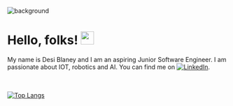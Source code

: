 ![background](https://user-images.githubusercontent.com/68390087/95216662-55d3ef00-07c0-11eb-9d55-920f280622d6.jpg)

# Hello, folks! <img src="https://raw.githubusercontent.com/MartinHeinz/MartinHeinz/master/wave.gif" width="30px">
My name is Desi Blaney and I am an aspiring Junior Software Engineer. I am passionate about IOT, robotics and AI. You can find me on [![LinkedIn][2.2]][2].

<br></br>
[![Top Langs](https://github-readme-stats.vercel.app/api/top-langs/?username=bubblezdb)](https://github.com/bubblezdb/github-readme-stats)

<!-- Actual text -->



<!-- Icons -->


[2.2]: https://raw.githubusercontent.com/MartinHeinz/MartinHeinz/master/linkedin-3-16.png 

<!-- Links to your social media accounts -->


[2]: https://www.linkedin.com/in/desiblaney/

